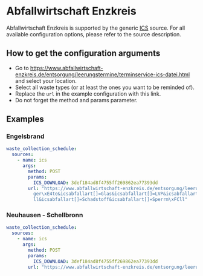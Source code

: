 # Abfallwirtschaft Enzkreis

Abfallwirtschaft Enzkreis is supported by the generic [ICS](/doc/source/ics.md) source. For all available configuration options, please refer to the source description.


## How to get the configuration arguments

- Go to <https://www.abfallwirtschaft-enzkreis.de/entsorgung/leerungstermine/terminservice-ics-datei.html> and select your location.  
- Select all waste types (or at least the ones you want to be reminded of).
- Replace the `url` in the example configuration with this link. 
- Do not forget the method and params parameter.

## Examples

### Engelsbrand

```yaml
waste_collection_schedule:
  sources:
    - name: ics
      args:
        method: POST
        params:
          ICS_DOWNLOAD: 3def184ad8f4755ff269862ea77393dd
        url: "https://www.abfallwirtschaft-enzkreis.de/entsorgung/leerungstermine/terminservice-ics-datei.html?icsgemeinde=Engelsbrand&icsortsteil=Salmbach&icsabfallart[]=Bioabfall&icsabfallart[]=Elektrogro\xDF\
          ger\xE4te&icsabfallart[]=Glas&icsabfallart[]=LVP&icsabfallart[]=Papier&icsabfallart[]=Restm\xFC\
          ll&icsabfallart[]=Schadstoff&icsabfallart[]=Sperrm\xFCll"
```

### Neuhausen - Schellbronn
```yaml
waste_collection_schedule:
  sources:
    - name: ics
      args:
        method: POST
        params:
          ICS_DOWNLOAD: 3def184ad8f4755ff269862ea77393dd
        url: "https://www.abfallwirtschaft-enzkreis.de/entsorgung/leerungstermine/terminservice-ics-datei.html?icsgemeinde=Neuhausen&icsortsteil=Schellbronn&icsabfallart%5B%5D=Glas&icsabfallart%5B%5D=LVP&icsabfallart%5B%5D=Papier&icsabfallart%5B%5D=Restm%C3%BCll"
```
